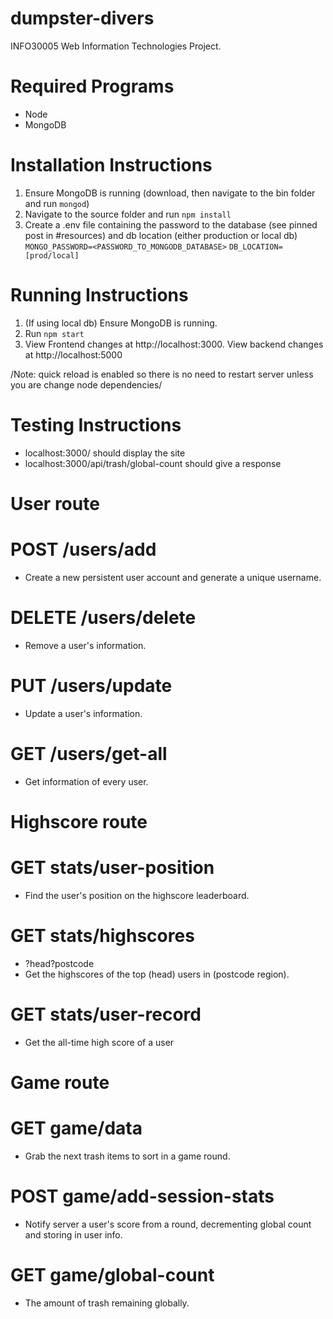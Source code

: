# dumpster-divers

INFO30005 Web Information Technologies Project.

# Required Programs
- Node
- MongoDB

# Installation Instructions
1. Ensure MongoDB is running (download, then navigate to the bin folder and run `mongod`)
2. Navigate to the source folder and run `npm install`
3. Create a .env file containing the password to the database (see pinned post
   in #resources) and db location (either production or local db)
`MONGO_PASSWORD=<PASSWORD_TO_MONGODB_DATABASE>`
`DB_LOCATION=[prod/local]`

# Running Instructions
1. (If using local db) Ensure MongoDB is running.
2. Run `npm start`
3. View Frontend changes at http://localhost:3000. View backend changes at http://localhost:5000

/Note: quick reload is enabled so there is no need to restart server unless you
are change node dependencies/


# Testing Instructions
- localhost:3000/ should display the site
- localhost:3000/api/trash/global-count should give a response

# User route
# POST /users/add
- Create a new persistent user account and generate a unique username.

# DELETE /users/delete
- Remove a user's information.

# PUT /users/update
- Update a user's information.

# GET /users/get-all
- Get information of every user.

# Highscore route
# GET stats/user-position
- Find the user's position on the highscore leaderboard.

# GET stats/highscores
- ?head?postcode
- Get the highscores of the top (head) users in (postcode region).

# GET stats/user-record
- Get the all-time high score of a user

# Game route
# GET game/data
- Grab the next trash items to sort in a game round.

# POST game/add-session-stats
- Notify server a user's score from a round, decrementing global count and storing in user info.

# GET game/global-count
- The amount of trash remaining globally.
